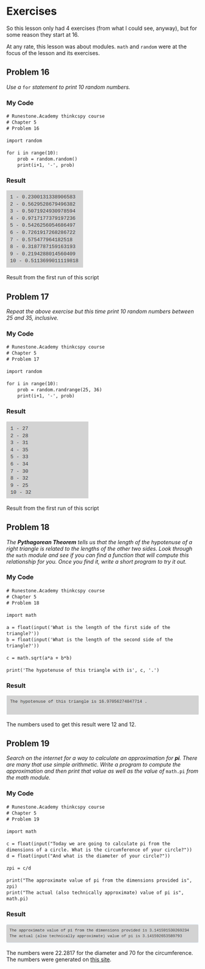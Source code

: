 # Exercises
So this lesson only had 4 exercises (from what I could see, anyway), but for some reason they start at 16. 

At any rate, this lesson was about modules. `math` and `random` were at the focus of the lesson and its exercises. 

Problem 16
----------

_Use a_ `for` _statement to print 10 random numbers._

### My Code

```text-x-python
# Runestone.Academy thinkcspy course
# Chapter 5
# Problem 16

import random

for i in range(10):
    prob = random.random()
    print(i+1, '-', prob)
```

### Result

![](Exercises/image.png)

Result from the first run of this script

Problem 17
----------

_Repeat the above exercise but this time print 10 random numbers between 25 and 35, inclusive._

### My Code

```text-x-python
# Runestone.Academy thinkcspy course
# Chapter 5
# Problem 17

import random

for i in range(10):
    prob = random.randrange(25, 36)
    print(i+1, '-', prob)
```

### Result

![](Exercises/1_image.png)

Result from the first run of this script

Problem 18
----------

_The **Pythagorean Theorem** tells us that the length of the hypotenuse of a right triangle is related to the lengths of the other two sides. Look through the_ `math` _module and see if you can find a function that will compute this relationship for you. Once you find it, write a short program to try it out._

### My Code

```text-x-python
# Runestone.Academy thinkcspy course
# Chapter 5
# Problem 18

import math

a = float(input('What is the length of the first side of the triangle?'))
b = float(input('What is the length of the second side of the triangle?'))
 
c = math.sqrt(a*a + b*b)

print('The hypotenuse of this triangle with is', c, '.')
```

### Result

![](Exercises/2_image.png)

The numbers used to get this result were 12 and 12.

Problem 19
----------

_Search on the internet for a way to calculate an approximation for **pi**. There are many that use simple arithmetic. Write a program to compute the approximation and then print that value as well as the value of_ `math.pi` _from the math module._

### My Code

```text-x-python
# Runestone.Academy thinkcspy course
# Chapter 5
# Problem 19

import math

c = float(input("Today we are going to calculate pi from the dimensions of a circle. What is the circumference of your circle?"))
d = float(input("And what is the diameter of your circle?"))
               
zpi = c/d

print("The approximate value of pi from the dimensions provided is", zpi)
print("The actual (also technically approximate) value of pi is", math.pi)
```

### Result

![](Exercises/3_image.png)

The numbers were 22.2817 for the diameter and 70 for the circumference. The numbers were generated on [this site](https://www.omnicalculator.com/math/circle-measurements).